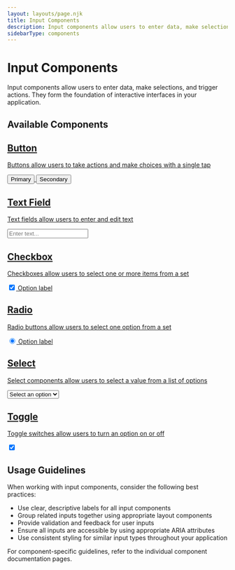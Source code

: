 ```yaml
---
layout: layouts/page.njk
title: Input Components
description: Input components allow users to enter data, make selections, and trigger actions
sidebarType: components
---
```


# Input Components

Input components allow users to enter data, make selections, and trigger actions. They form the foundation of interactive interfaces in your application.

## Available Components

<div class="grid md:grid-cols-2 lg:grid-cols-3 gap-6">
  <a href="/components/inputs/button/" class="eds-card hover:shadow-md transition-shadow duration-200">
    <h2 class="text-xl font-semibold mb-2">Button</h2>
    <p class="text-[var(--color-text-muted)] mb-4">Buttons allow users to take actions and make choices with a single tap</p>
    <div class="flex gap-2">
      <button class="eds-button-primary">Primary</button>
      <button class="eds-button-secondary">Secondary</button>
    </div>
  </a>
  
  <a href="/components/inputs/text-field/" class="eds-card hover:shadow-md transition-shadow duration-200">
    <h2 class="text-xl font-semibold mb-2">Text Field</h2>
    <p class="text-[var(--color-text-muted)] mb-4">Text fields allow users to enter and edit text</p>
    <input type="text" class="eds-input" placeholder="Enter text..." />
  </a>
  
  <a href="/components/inputs/checkbox/" class="eds-card hover:shadow-md transition-shadow duration-200">
    <h2 class="text-xl font-semibold mb-2">Checkbox</h2>
    <p class="text-[var(--color-text-muted)] mb-4">Checkboxes allow users to select one or more items from a set</p>
    <div class="flex items-center">
      <input type="checkbox" id="checkbox-example" class="h-4 w-4 rounded border-[var(--color-border)] text-[var(--color-primary)] focus:ring-[var(--color-primary)]" checked />
      <label for="checkbox-example" class="ml-2">Option label</label>
    </div>
  </a>
  
  <a href="/components/inputs/radio/" class="eds-card hover:shadow-md transition-shadow duration-200">
    <h2 class="text-xl font-semibold mb-2">Radio</h2>
    <p class="text-[var(--color-text-muted)] mb-4">Radio buttons allow users to select one option from a set</p>
    <div class="flex items-center">
      <input type="radio" id="radio-example" name="radio-group" class="h-4 w-4 border-[var(--color-border)] text-[var(--color-primary)] focus:ring-[var(--color-primary)]" checked />
      <label for="radio-example" class="ml-2">Option label</label>
    </div>
  </a>
  
  <a href="/components/inputs/select/" class="eds-card hover:shadow-md transition-shadow duration-200">
    <h2 class="text-xl font-semibold mb-2">Select</h2>
    <p class="text-[var(--color-text-muted)] mb-4">Select components allow users to select a value from a list of options</p>
    <select class="eds-input">
      <option>Select an option</option>
      <option>Option 1</option>
      <option>Option 2</option>
      <option>Option 3</option>
    </select>
  </a>
  
  <a href="/components/inputs/toggle/" class="eds-card hover:shadow-md transition-shadow duration-200">
    <h2 class="text-xl font-semibold mb-2">Toggle</h2>
    <p class="text-[var(--color-text-muted)] mb-4">Toggle switches allow users to turn an option on or off</p>
    <div class="relative inline-block w-10 mr-2 align-middle select-none">
      <input type="checkbox" id="toggle-example" class="sr-only peer" checked />
      <div class="h-6 bg-[var(--color-secondary)] rounded-full peer peer-checked:bg-[var(--color-primary)] peer-checked:after:translate-x-full after:content-[''] after:absolute after:top-0.5 after:left-0.5 after:bg-white after:rounded-full after:h-5 after:w-5 after:transition-all"></div>
    </div>
  </a>
</div>

## Usage Guidelines

When working with input components, consider the following best practices:

- Use clear, descriptive labels for all input components
- Group related inputs together using appropriate layout components
- Provide validation and feedback for user inputs
- Ensure all inputs are accessible by using appropriate ARIA attributes
- Use consistent styling for similar input types throughout your application

For component-specific guidelines, refer to the individual component documentation pages.
